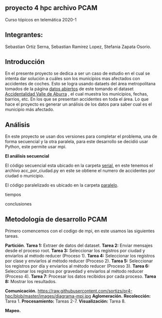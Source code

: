 

## proyecto 4 hpc archivo PCAM

Curso tópicos en telemática 2020-1 

## Integrantes: 

Sebastian Ortiz Serna, Sebastian Ramirez Lopez, Stefania Zapata Osorio. 


## Introducción

En el presente proyecto se dedica a ser un caso de estudio en el cual se intenta dar solución a cuáles son los municipios mas afectados con accidentes de coches.  Esto se logra usando dataets del área metropolitana tomados de la página [datos abiertos](https://datosabiertos.metropol.gov.co/search/type/dataset)
de este tomando el dataset [Accidentalidad Valle de Aburra](https://datosabiertos.metropol.gov.co/dataset/accidentalidad-valle-de-aburrá) , el cual muestra los municipios, fechas, barrios, etc. En los que se presentan accidentes en toda el área.  Lo que hace el proyecto es generar un análisis de los datos para saber cual es el municipio más afectado. 

## Análisis 

En este proyecto se usan dos versiones para completar el problema, una de forma secuencial y la otra paralela, para este desarrollo se decidió usar Python, este permite usar mpi. 

**El análisis secuencial**

El código secuencial esta ubicado en la carpeta [serial](https://github.com/sortizs/pr4-hpc/tree/master/serial), en este tenemos el archivo acc_por_ciudad.py en este se obtiene el numero de accidentes por ciudad o municipio.  

El código paralelizado  es ubicado en la carpeta [paralelo](https://github.com/sortizs/pr4-hpc/tree/master/paralelo).  


tiempos 

conclusiones


## Metodología de desarrollo PCAM

Primero comencemos con el codigo de mpi, en este usamos las siguientes tareas. 

**Partición**.
**Tarea 1:** Extraer de datos del dataset.
**Tarea 2:** Enviar mensajes desde el proceso root.
**Tarea 3:** Seleccionar los registros por ciudad y enviarlos al método reducer (Proceso 1).
**Tarea 4:** Seleccionar los registros por clase y enviarlos al método reducer (Proceso 2).
**Tarea 5:** Seleccionar los registros por día y enviarlos al método reducer (Proceso 3).
**Tarea 6:** Seleccionar los registros por gravedad y enviarlos al método reducer (Proceso 4).
**Tarea 7:** Procesar los datos recibidos por cada proceso.
**Tarea 8:** Mostrar los resultados.

**Comunicación.**
https://raw.githubusercontent.com/sortizs/pr4-hpc/blob/master/images/diagrama-mpi.jpg
**Aglomeración.**
**Recolección:** Tarea 1.
**Procesamiento:** Tareas 2-7.
**Visualización:** Tarea 8.

**Mapeo.**







